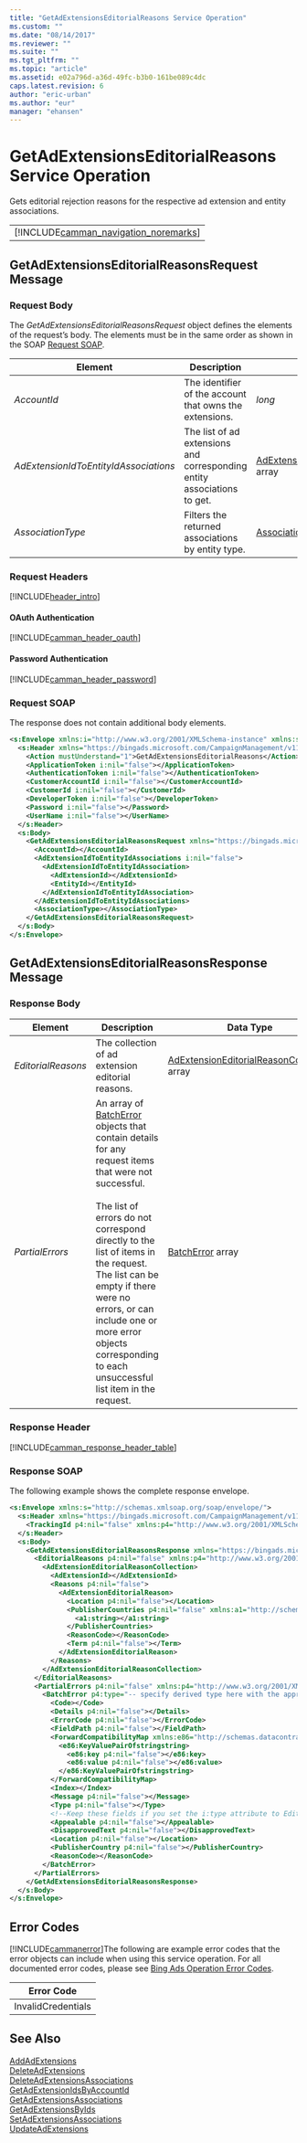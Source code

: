 ```yaml
---
title: "GetAdExtensionsEditorialReasons Service Operation"
ms.custom: ""
ms.date: "08/14/2017"
ms.reviewer: ""
ms.suite: ""
ms.tgt_pltfrm: ""
ms.topic: "article"
ms.assetid: e02a796d-a36d-49fc-b3b0-161be089c4dc
caps.latest.revision: 6
author: "eric-urban"
ms.author: "eur"
manager: "ehansen"
---
```

# GetAdExtensionsEditorialReasons Service Operation
Gets editorial rejection reasons for the respective ad extension and entity associations.

||
|-|
|[!INCLUDE[camman_navigation_noremarks](../campaign-api/includes/camman-navigation-noremarks.md)]|

## <a name="request"></a>GetAdExtensionsEditorialReasonsRequest Message

### Request Body
The *GetAdExtensionsEditorialReasonsRequest* object defines the elements of the request’s body. The elements must be in the same order as shown in the SOAP [Request SOAP](#request_soap).

|Element|Description|Data Type|
|-----------|---------------|-------------|
|*AccountId*|The identifier of the account that owns the extensions.|*long*|
|*AdExtensionIdToEntityIdAssociations*|The list of ad extensions and corresponding entity associations to get.|[AdExtensionIdToEntityIdAssociation](../campaign-api/adextensionidtoentityidassociation-data-object.md) array|
|*AssociationType*|Filters the returned associations by entity type.|[AssociationType](../campaign-api/associationtype-value-set.md)|

### Request Headers
[!INCLUDE[header_intro](../campaign-api/includes/header-intro.md)]
#### OAuth Authentication
[!INCLUDE[camman_header_oauth](../campaign-api/includes/camman-header-oauth.md)]
#### Password Authentication
[!INCLUDE[camman_header_password](../campaign-api/includes/camman-header-password.md)]
### <a name="request_soap"></a>Request SOAP
The response does not contain additional body elements.

```xml
<s:Envelope xmlns:i="http://www.w3.org/2001/XMLSchema-instance" xmlns:s="http://schemas.xmlsoap.org/soap/envelope/">
  <s:Header xmlns="https://bingads.microsoft.com/CampaignManagement/v11">
    <Action mustUnderstand="1">GetAdExtensionsEditorialReasons</Action>
    <ApplicationToken i:nil="false"></ApplicationToken>
    <AuthenticationToken i:nil="false"></AuthenticationToken>
    <CustomerAccountId i:nil="false"></CustomerAccountId>
    <CustomerId i:nil="false"></CustomerId>
    <DeveloperToken i:nil="false"></DeveloperToken>
    <Password i:nil="false"></Password>
    <UserName i:nil="false"></UserName>
  </s:Header>
  <s:Body>
    <GetAdExtensionsEditorialReasonsRequest xmlns="https://bingads.microsoft.com/CampaignManagement/v11">
      <AccountId></AccountId>
      <AdExtensionIdToEntityIdAssociations i:nil="false">
        <AdExtensionIdToEntityIdAssociation>
          <AdExtensionId></AdExtensionId>
          <EntityId></EntityId>
        </AdExtensionIdToEntityIdAssociation>
      </AdExtensionIdToEntityIdAssociations>
      <AssociationType></AssociationType>
    </GetAdExtensionsEditorialReasonsRequest>
  </s:Body>
</s:Envelope>
```

## <a name="response"></a>GetAdExtensionsEditorialReasonsResponse Message

### <a name="Body_Elements"></a>Response Body

|Element|Description|Data Type|
|-----------|---------------|-------------|
|*EditorialReasons*|The collection of ad extension editorial reasons.|[AdExtensionEditorialReasonCollection](../campaign-api/adextensioneditorialreasoncollection-data-object.md) array|
|*PartialErrors*|An array of [BatchError](../campaign-api/batcherror-data-object.md) objects that contain details for any request items that were not successful.<br /><br />The list of errors do not correspond directly to the list of items in the request. The list can be empty if there were no errors, or can include one or more error objects corresponding to each unsuccessful list item in the request.|[BatchError](../campaign-api/batcherror-data-object.md) array|
  
### <a name="Header_Elements"></a>Response Header
[!INCLUDE[camman_response_header_table](../campaign-api/includes/camman-response-header-table.md)]
### Response SOAP
The following example shows the complete response envelope.

```xml
<s:Envelope xmlns:s="http://schemas.xmlsoap.org/soap/envelope/">
  <s:Header xmlns="https://bingads.microsoft.com/CampaignManagement/v11">
    <TrackingId p4:nil="false" xmlns:p4="http://www.w3.org/2001/XMLSchema-instance"></TrackingId>
  </s:Header>
  <s:Body>
    <GetAdExtensionsEditorialReasonsResponse xmlns="https://bingads.microsoft.com/CampaignManagement/v11">
      <EditorialReasons p4:nil="false" xmlns:p4="http://www.w3.org/2001/XMLSchema-instance">
        <AdExtensionEditorialReasonCollection>
          <AdExtensionId></AdExtensionId>
          <Reasons p4:nil="false">
            <AdExtensionEditorialReason>
              <Location p4:nil="false"></Location>
              <PublisherCountries p4:nil="false" xmlns:a1="http://schemas.microsoft.com/2003/10/Serialization/Arrays">
                <a1:string></a1:string>
              </PublisherCountries>
              <ReasonCode></ReasonCode>
              <Term p4:nil="false"></Term>
            </AdExtensionEditorialReason>
          </Reasons>
        </AdExtensionEditorialReasonCollection>
      </EditorialReasons>
      <PartialErrors p4:nil="false" xmlns:p4="http://www.w3.org/2001/XMLSchema-instance">
        <BatchError p4:type="-- specify derived type here with the appropriate prefix --">
          <Code></Code>
          <Details p4:nil="false"></Details>
          <ErrorCode p4:nil="false"></ErrorCode>
          <FieldPath p4:nil="false"></FieldPath>
          <ForwardCompatibilityMap xmlns:e86="http://schemas.datacontract.org/2004/07/System.Collections.Generic" p4:nil="false">
            <e86:KeyValuePairOfstringstring>
              <e86:key p4:nil="false"></e86:key>
              <e86:value p4:nil="false"></e86:value>
            </e86:KeyValuePairOfstringstring>
          </ForwardCompatibilityMap>
          <Index></Index>
          <Message p4:nil="false"></Message>
          <Type p4:nil="false"></Type>
          <!--Keep these fields if you set the i:type attribute to EditorialError-->
          <Appealable p4:nil="false"></Appealable>
          <DisapprovedText p4:nil="false"></DisapprovedText>
          <Location p4:nil="false"></Location>
          <PublisherCountry p4:nil="false"></PublisherCountry>
          <ReasonCode></ReasonCode>
        </BatchError>
      </PartialErrors>
    </GetAdExtensionsEditorialReasonsResponse>
  </s:Body>
</s:Envelope>
```

## <a name="errors"></a>Error Codes
[!INCLUDE[cammanerror](../campaign-api/includes/cammanerror.md)]The following are example  error codes that the error objects can include when using this service operation. For all documented error codes, please see [Bing Ads Operation Error Codes](http://go.microsoft.com/fwlink/?LinkId=511884).

|Error Code|
|--------------|
|InvalidCredentials|

## See Also
[AddAdExtensions](../campaign-api/addadextensions-service-operation.md)  
[DeleteAdExtensions](../campaign-api/deleteadextensions-service-operation.md)  
[DeleteAdExtensionsAssociations](../campaign-api/deleteadextensionsassociations-service-operation.md)  
[GetAdExtensionIdsByAccountId](../campaign-api/getadextensionidsbyaccountid-service-operation.md)  
[GetAdExtensionsAssociations](../campaign-api/getadextensionsassociations-service-operation.md)  
[GetAdExtensionsByIds](../campaign-api/getadextensionsbyids-service-operation.md)  
[SetAdExtensionsAssociations](../campaign-api/setadextensionsassociations-service-operation.md)  
[UpdateAdExtensions](../campaign-api/updateadextensions-service-operation.md)  

